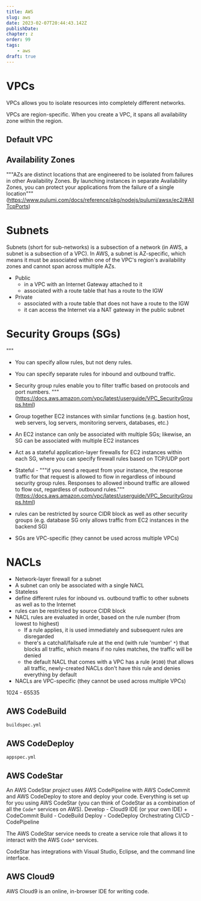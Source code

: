 ```yaml
---
title: AWS
slug: aws
date: 2023-02-07T20:44:43.142Z
publishDate:
chapter: z
order: 99
tags:
    - aws
draft: true
---
```


# VPCs

VPCs allows you to isolate resources into completely different networks.

VPCs are region-specific. When you create a VPC, it spans all availability zone within the region.

## Default VPC

## Availability Zones

"""AZs are distinct locations that are engineered to be isolated from failures in other Availability Zones. By launching instances in separate Availability Zones, you can protect your applications from the failure of a single location"""(https://www.pulumi.com/docs/reference/pkg/nodejs/pulumi/awsx/ec2/#AllTcpPorts)

# Subnets

Subnets (short for sub-networks) is a subsection of a network (in AWS, a subnet is a subsection of a VPC).
In AWS, a subnet is AZ-specific, which means it must be associated within one of the VPC's region's availability zones and cannot span across multiple AZs.

- Public
  - in a VPC with an Internet Gateway attached to it
  - associated with a route table that has a route to the IGW
- Private
  - associated with a route table that does not have a route to the IGW
  - it can access the Internet via a NAT gateway in the public subnet

# Security Groups (SGs)

"""
- You can specify allow rules, but not deny rules.
- You can specify separate rules for inbound and outbound traffic.
- Security group rules enable you to filter traffic based on protocols and port numbers.
"""(https://docs.aws.amazon.com/vpc/latest/userguide/VPC_SecurityGroups.html)

- Group together EC2 instances with similar functions (e.g. bastion host, web servers, log servers, monitoring servers, databases, etc.)
- An EC2 instance can only be associated with multiple SGs; likewise, an SG can be associated with multiple EC2 instances
- Act as a stateful application-layer firewalls for EC2 instances within each SG, where you can specify firewall rules based on TCP/UDP port
- Stateful - """if you send a request from your instance, the response traffic for that request is allowed to flow in regardless of inbound security group rules. Responses to allowed inbound traffic are allowed to flow out, regardless of outbound rules."""(https://docs.aws.amazon.com/vpc/latest/userguide/VPC_SecurityGroups.html)
- rules can be restricted by source CIDR block as well as other security groups (e.g. database SG only allows traffic from EC2 instances in the backend SG)
- SGs are VPC-specific (they cannot be used across multiple VPCs)

# NACLs

- Network-layer firewall for a subnet
- A subnet can only be associated with a single NACL
- Stateless
- define different rules for inbound vs. outbound traffic to other subnets as well as to the Internet
- rules can be restricted by source CIDR block
- NACL rules are evaluated in order, based on the rule number (from lowest to highest)
  - If a rule applies, it is used immediately and subsequent rules are disregarded
  - there's a catchall/failsafe rule at the end (with rule 'number' `*`) that blocks all traffic, which means if no rules matches, the traffic will be denied
  - the default NACL that comes with a VPC has a rule (`#100`) that allows all traffic, newly-created NACLs don't have this rule and denies everything by default
- NACLs are VPC-specific (they cannot be used across multiple VPCs)

1024 - 65535

## AWS CodeBuild

`buildspec.yml`

## AWS CodeDeploy

`appspec.yml`

## AWS CodeStar

An AWS CodeStar _project_ uses AWS CodePipeline with AWS CodeCommit and AWS CodeDeploy to store and deploy your code. Everything is set up for you using AWS CodeStar (you can think of CodeStar as a combination of all the `Code*` services on AWS).
Develop - Cloud9 IDE (or your own IDE) + CodeCommit
Build - CodeBuild
Deploy - CodeDeploy
Orchestrating CI/CD - CodePipeline

The AWS CodeStar service needs to create a service role that allows it to interact with the AWS `Code*` services.

CodeStar has integrations with Visual Studio, Eclipse, and the command line interface.

## AWS Cloud9

AWS Cloud9 is an online, in-browser IDE for writing code.
